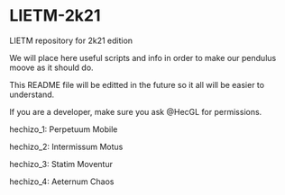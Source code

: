 #  LIETM-2k21

LIETM repository for 2k21 edition

We will place here useful scripts and info in order to make our pendulus moove as it should do.

This README file will be editted in the future so it all will be easier to understand.

If you are a developer, make sure you ask @HecGL for permissions.

hechizo_1: Perpetuum Mobile

hechizo_2: Intermissum Motus

hechizo_3: Statim Moventur

hechizo_4: Aeternum Chaos

